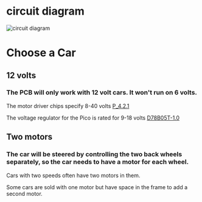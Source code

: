 # circuit diagram
![circuit diagram](https://raw.githubusercontent.com/gobabygocarswithjoysticks/gbg-pcb/refs/heads/main/docs/instructions/diagrams/circuit_diagram.drawio.png)

# Choose a Car
## 12 volts

### The PCB will only work with 12 volt cars. It won't run on 6 volts.

The motor driver chips specify 8-40 volts [P_4.2.1](https://mm.digikey.com/Volume0/opasdata/d220001/medias/docus/781/IFX007T_Rev1.0_2018-02-21.pdf#G5.557706)

The voltage regulator for the Pico is rated for 9-18 volts [D78B05T-1.0](https://diwellshop.cafe24.com/web/DATASHEET/01_subtitle/4_POWER/2_DC-DC/D78B05T-1.0/D78B-1.0.pdf)

## Two motors

### The car will be steered by controlling the two back wheels separately, so the car needs to have a motor for each wheel.

Cars with two speeds often have two motors in them.

Some cars are sold with one motor but have space in the frame to add a second motor. 
